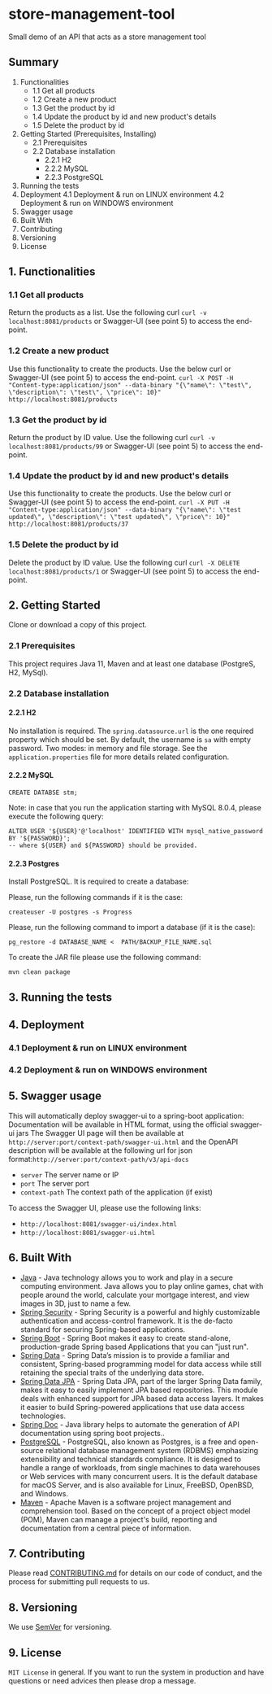 # store-management-tool
Small demo of an API that acts as a store management tool

## Summary
1. Functionalities
    - 1.1 Get all products
    - 1.2 Create a new product
    - 1.3 Get the product by id
    - 1.4 Update the product by id and new product's details
    - 1.5 Delete the product by id
2. Getting Started (Prerequisites, Installing)
    - 2.1 Prerequisites
    - 2.2 Database installation
        - 2.2.1 H2
        - 2.2.2 MySQL
        - 2.2.3 PostgreSQL
3. Running the tests
4. Deployment
   4.1 Deployment & run on LINUX environment
   4.2 Deployment & run on WINDOWS environment
5. Swagger usage
6. Built With
7. Contributing
8. Versioning
10. License

## 1. Functionalities

### 1.1 Get all products
Return the products as a list. 
Use the following curl `curl -v localhost:8081/products` or Swagger-UI (see point 5) to access the end-point.

### 1.2 Create a new product
Use this functionality to create the products.
Use the below curl or Swagger-UI (see point 5) to access the end-point.
`curl -X POST -H "Content-type:application/json" --data-binary "{\"name\": \"test\", \"description\": \"test\", \"price\": 10}" http://localhost:8081/products`

### 1.3 Get the product by id
Return the product by ID value.
Use the following curl `curl -v localhost:8081/products/99` or Swagger-UI (see point 5) to access the end-point.

### 1.4 Update the product by id and new product's details
Use this functionality to create the products.
Use the below curl or Swagger-UI (see point 5) to access the end-point.
`curl -X PUT -H "Content-type:application/json" --data-binary "{\"name\": \"test updated\", \"description\": \"test updated\", \"price\": 10}" http://localhost:8081/products/37`

### 1.5 Delete the product by id
Delete the product by ID value.
Use the following curl `curl -X DELETE localhost:8081/products/1` or Swagger-UI (see point 5) to access the end-point.

## 2. Getting Started

Clone or download a copy of this project.

### 2.1 Prerequisites

This project requires Java 11, Maven and at least one database (PostgreS, H2, MySql).

### 2.2 Database installation

#### 2.2.1 H2
No installation is required.
The `spring.datasource.url` is the one required property which should be set. By default, the
username is `sa` with empty password. Two modes: in memory and file storage. See the `application.properties`
file for more details related configuration.

#### 2.2.2 MySQL

```
CREATE DATABSE stm;
```

Note: in case that you run the application starting with MySQL 8.0.4, please execute the following query:
```
ALTER USER '${USER}'@'localhost' IDENTIFIED WITH mysql_native_password BY '${PASSWORD}';
-- where ${USER} and ${PASSWORD} should be provided. 
```

#### 2.2.3 Postgres
Install PostgreSQL. It is required to create a database:

Please, run the following commands if it is the case:
```
createuser -U postgres -s Progress
```

Please, run the following command to import a database (if it is the case):
```
pg_restore -d DATABASE_NAME <  PATH/BACKUP_FILE_NAME.sql
```

To create the JAR file please use the following command:
```
mvn clean package
```

## 3. Running the tests

## 4. Deployment

### 4.1 Deployment & run on LINUX environment

### 4.2 Deployment & run on WINDOWS environment

## 5. Swagger usage
This will automatically deploy swagger-ui to a spring-boot application:
Documentation will be available in HTML format, using the official swagger-ui jars
The Swagger UI page will then be available at `http://server:port/context-path/swagger-ui.html` and the OpenAPI description will be available at the following url for json format:`http://server:port/context-path/v3/api-docs`
- `server` The server name or IP
- `port` The server port
- `context-path` The context path of the application (if exist)

To access the Swagger UI, please use the following links:
-  ``http://localhost:8081/swagger-ui/index.html``
-  ``http://localhost:8081/swagger-ui.html``

## 6. Built With

* [Java](https://www.java.com/en/download/) - Java technology allows you to work and play in a secure computing environment. Java allows you to play online games, chat with people around the world, calculate your mortgage interest, and view images in 3D, just to name a few.
* [Spring Security](https://spring.io/projects/spring-security) - Spring Security is a powerful and highly customizable authentication and access-control framework. It is the de-facto standard for securing Spring-based applications.
* [Spring Boot](https://spring.io/projects/spring-boot) - Spring Boot makes it easy to create stand-alone, production-grade Spring based Applications that you can "just run".
* [Spring Data](https://spring.io/projects/spring-data) - Spring Data’s mission is to provide a familiar and consistent, Spring-based programming model for data access while still retaining the special traits of the underlying data store.
* [Spring Data JPA](https://spring.io/projects/spring-data-jpa) - Spring Data JPA, part of the larger Spring Data family, makes it easy to easily implement JPA based repositories. This module deals with enhanced support for JPA based data access layers. It makes it easier to build Spring-powered applications that use data access technologies.
* [Spring Doc](https://springdoc.org/) - Java library helps to automate the generation of API documentation using spring boot projects..
* [PostgreSQL](https://www.postgresql.org/) - PostgreSQL, also known as Postgres, is a free and open-source relational database management system (RDBMS) emphasizing extensibility and technical standards compliance. It is designed to handle a range of workloads, from single machines to data warehouses or Web services with many concurrent users. It is the default database for macOS Server, and is also available for Linux, FreeBSD, OpenBSD, and Windows.
* [Maven](https://maven.apache.org/) - Apache Maven is a software project management and comprehension tool. Based on the concept of a project object model (POM), Maven can manage a project's build, reporting and documentation from a central piece of information.

## 7. Contributing

Please read [CONTRIBUTING.md](CONTRIBUTING.md) for details on our code of conduct, and the process for submitting pull requests to us.

## 8. Versioning

We use [SemVer](http://semver.org/) for versioning.

## 9. License
`MIT License` in general.
If you want to run the system in production and have questions or need advices then please drop a message.
